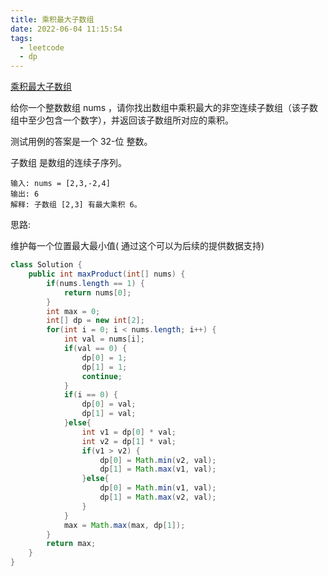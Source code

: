```yaml
---
title: 乘积最大子数组
date: 2022-06-04 11:15:54
tags:
  - leetcode
  - dp
---
```


[乘积最大子数组](https://leetcode.cn/problems/maximum-product-subarray/)

给你一个整数数组 nums ，请你找出数组中乘积最大的非空连续子数组（该子数组中至少包含一个数字），并返回该子数组所对应的乘积。

测试用例的答案是一个 32-位 整数。

子数组 是数组的连续子序列。

<!--more-->

```
输入: nums = [2,3,-2,4]
输出: 6
解释: 子数组 [2,3] 有最大乘积 6。
```

思路:

维护每一个位置最大最小值( 通过这个可以为后续的提供数据支持)



```java
class Solution {
    public int maxProduct(int[] nums) {
        if(nums.length == 1) {
            return nums[0];
        }
        int max = 0;
        int[] dp = new int[2];
        for(int i = 0; i < nums.length; i++) {
            int val = nums[i];
            if(val == 0) {
                dp[0] = 1;
                dp[1] = 1;
                continue;
            }
            if(i == 0) {
                dp[0] = val;
                dp[1] = val;
            }else{
                int v1 = dp[0] * val;
                int v2 = dp[1] * val;
                if(v1 > v2) {
                    dp[0] = Math.min(v2, val);
                    dp[1] = Math.max(v1, val);
                }else{
                    dp[0] = Math.min(v1, val);
                    dp[1] = Math.max(v2, val);
                }
            }
            max = Math.max(max, dp[1]);
        }
        return max;
    }
}
```

